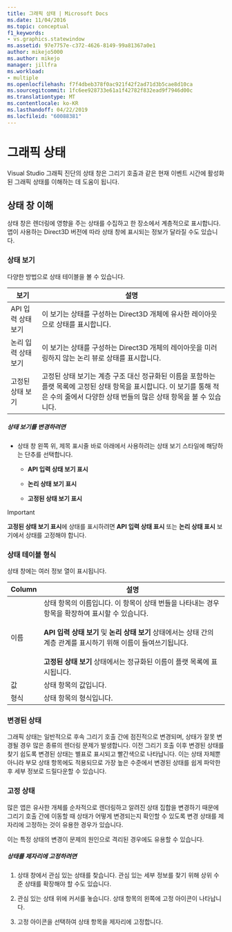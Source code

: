 ```yaml
---
title: 그래픽 상태 | Microsoft Docs
ms.date: 11/04/2016
ms.topic: conceptual
f1_keywords:
- vs.graphics.statewindow
ms.assetid: 97e7757e-c372-4626-8149-99a81367a0e1
author: mikejo5000
ms.author: mikejo
manager: jillfra
ms.workload:
- multiple
ms.openlocfilehash: f7f4dbeb378f0ac921f42f2ad71d3b5cae8d10ca
ms.sourcegitcommit: 1fc6ee928733e61a1f42782f832ead9f7946d00c
ms.translationtype: MT
ms.contentlocale: ko-KR
ms.lasthandoff: 04/22/2019
ms.locfileid: "60088381"
---
```

# <a name="graphics-state"></a>그래픽 상태
Visual Studio 그래픽 진단의 상태 창은 그리기 호출과 같은 현재 이벤트 시간에 활성화된 그래픽 상태를 이해하는 데 도움이 됩니다.

## <a name="understanding-the-state-window"></a>상태 창 이해
 상태 창은 렌더링에 영향을 주는 상태를 수집하고 한 장소에서 계층적으로 표시합니다. 앱이 사용하는 Direct3D 버전에 따라 상태 창에 표시되는 정보가 달라질 수도 있습니다.

### <a name="state-views"></a>상태 보기
 다양한 방법으로 상태 테이블을 볼 수 있습니다.

|보기|설명|
|----------|-----------------|
|API 입력 상태 보기|이 보기는 상태를 구성하는 Direct3D 개체에 유사한 레이아웃으로 상태를 표시합니다.|
|논리 입력 상태 보기|이 보기는 상태를 구성하는 Direct3D 개체의 레이아웃을 미러링하지 않는 논리 뷰로 상태를 표시합니다.|
|고정된 상태 보기|고정된 상태 보기는 계층 구조 대신 정규화된 이름을 포함하는 플랫 목록에 고정된 상태 항목을 표시합니다. 이 보기를 통해 적은 수의 줄에서 다양한 상태 번들의 많은 상태 항목을 볼 수 있습니다.|

##### <a name="to-change-the-state-view"></a>상태 보기를 변경하려면

- 상태 창 왼쪽 위, 제목 표시줄 바로 아래에서 사용하려는 상태 보기 스타일에 해당하는 단추를 선택합니다.

    - **API 입력 상태 보기 표시**

    - **논리 상태 보기 표시**

    - **고정된 상태 보기 표시**

> [!IMPORTANT]
>  **고정된 상태 보기 표시**에 상태를 표시하려면 **API 입력 상태 표시** 또는 **논리 상태 표시** 보기에서 상태를 고정해야 합니다.

### <a name="state-table-format"></a>상태 테이블 형식
 상태 창에는 여러 정보 열이 표시됩니다.

|Column|설명|
|------------|-----------------|
|이름|상태 항목의 이름입니다. 이 항목이 상태 번들을 나타내는 경우 항목을 확장하여 표시할 수 있습니다.<br /><br /> **API 입력 상태 보기** 및 **논리 상태 보기** 상태에서는 상태 간의 계층 관계를 표시하기 위해 이름이 들여쓰기됩니다.<br /><br /> **고정된 상태 보기** 상태에서는 정규화된 이름이 플랫 목록에 표시됩니다.|
|값|상태 항목의 값입니다.|
|형식|상태 항목의 형식입니다.|

### <a name="changed-state"></a>변경된 상태
 그래픽 상태는 일반적으로 후속 그리기 호출 간에 점진적으로 변경되며, 상태가 잘못 변경될 경우 많은 종류의 렌더링 문제가 발생합니다. 이전 그리기 호출 이후 변경된 상태를 찾기 쉽도록 변경된 상태는 별표로 표시되고 빨간색으로 나타납니다. 이는 상태 자체뿐 아니라 부모 상태 항목에도 적용되므로 가장 높은 수준에서 변경된 상태를 쉽게 파악한 후 세부 정보로 드릴다운할 수 있습니다.

### <a name="pinning-state"></a>고정 상태
 많은 앱은 유사한 개체를 순차적으로 렌더링하고 알려진 상태 집합을 변경하기 때문에 그리기 호출 간에 이동할 때 상태가 어떻게 변경되는지 확인할 수 있도록 변경 상태를 제자리에 고정하는 것이 유용한 경우가 있습니다.

 이는 특정 상태의 변경이 문제의 원인으로 격리된 경우에도 유용할 수 있습니다.

##### <a name="to-pin-state-in-place"></a>상태를 제자리에 고정하려면

1. 상태 창에서 관심 있는 상태를 찾습니다. 관심 있는 세부 정보를 찾기 위해 상위 수준 상태를 확장해야 할 수도 있습니다.

2. 관심 있는 상태 위에 커서를 놓습니다. 상태 항목의 왼쪽에 고정 아이콘이 나타납니다.

3. 고정 아이콘을 선택하여 상태 항목을 제자리에 고정합니다.
